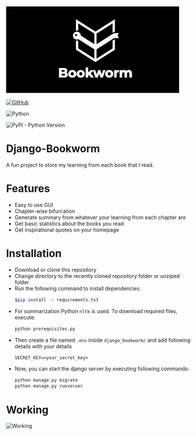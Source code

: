 ![Bookworm](logo/bookworm.png)

[![GitHub](https://img.shields.io/github/license/mashape/apistatus.svg)](https://github.com/OmkarPathak/Django-Bookworm/blob/master/LICENSE)

![Python](https://img.shields.io/badge/Python-3.6-brightgreen.svg)

![PyPI - Python Version](https://img.shields.io/pypi/pyversions/Django.svg)

# Django-Bookworm
A fun project to store my learning from each book that I read.

# Features
- Easy to use GUI
- Chapter-wise bifurcation
- Generate summary from whatever your learning from each chapter are
- Get basic statistics about the books you read
- Get inspirational quotes on your homepage

# Installation

- Download or clone this repository
- Change directory to the recently cloned repository folder or unziped folder
- Run the following command to install dependencies:
    ```bash
    $pip install -r requirements.txt
    ```
- For summarization Python `nltk` is used. To download required files, execute:
    ```bash
    python prerequisites.py
    ```
- Then create a file named `.env` inside `django_bookworm/` and add following details with your details
    ```
    SECRET_KEY=<your_secret_key>
    ```
- Now, you can start the django server by executing following commands:
    ```bash
    python manage.py migrate
    python manage.py runserver
    ```

# Working

![Working](result.gif)
